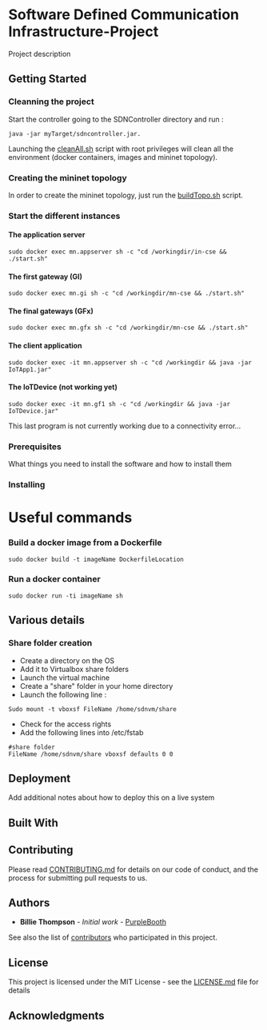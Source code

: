 # Software Defined Communication Infrastructure-Project

Project description

## Getting Started
### Cleanning the project

Start the controller going to the SDNController directory and run :
```
java -jar myTarget/sdncontroller.jar.
```
Launching the [cleanAll.sh](cleanAll.sh) script with root privileges will clean all the environment (docker containers, images and mininet topology).

### Creating the mininet topology
In order to create the mininet topology, just run the [buildTopo.sh](buildTopo.sh) script.
### Start the different instances
#### The application server
```
sudo docker exec mn.appserver sh -c "cd /workingdir/in-cse && ./start.sh"
```
#### The first gateway (GI)
```
sudo docker exec mn.gi sh -c "cd /workingdir/mn-cse && ./start.sh"
```
#### The final gateways (GFx)
```
sudo docker exec mn.gfx sh -c "cd /workingdir/mn-cse && ./start.sh"
```
#### The client application
```
sudo docker exec -it mn.appserver sh -c "cd /workingdir && java -jar IoTApp1.jar"
```
#### The IoTDevice (not working yet)
```
sudo docker exec -it mn.gf1 sh -c "cd /workingdir && java -jar IoTDevice.jar"
```
This last program is not currently working due to a connectivity error...
### Prerequisites

What things you need to install the software and how to install them

### Installing

# Useful commands

### Build a docker image from a Dockerfile
```
sudo docker build -t imageName DockerfileLocation
```
### Run a docker container
```
sudo docker run -ti imageName sh
```
## Various details
### Share folder creation
- Create a directory on the OS
- Add it to Virtualbox share folders
- Launch the virtual machine
- Create a "share" folder in your home directory
- Launch the following line :
```
Sudo mount -t vboxsf FileName /home/sdnvm/share
```
- Check for the access rights
- Add the following lines into /etc/fstab
```
#share folder
FileName /home/sdnvm/share vboxsf defaults 0 0
```
## Deployment

Add additional notes about how to deploy this on a live system

## Built With



## Contributing

Please read [CONTRIBUTING.md](https://gist.github.com/PurpleBooth/b24679402957c63ec426) for details on our code of conduct, and the process for submitting pull requests to us.


## Authors

* **Billie Thompson** - *Initial work* - [PurpleBooth](https://github.com/PurpleBooth)

See also the list of [contributors](https://github.com/your/project/contributors) who participated in this project.

## License

This project is licensed under the MIT License - see the [LICENSE.md](LICENSE.md) file for details

## Acknowledgments

